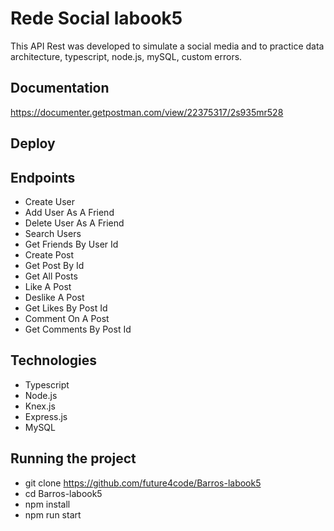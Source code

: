 # Rede Social labook5
This API Rest was developed to simulate a social media and to practice data architecture, typescript, node.js, mySQL, custom errors.

## Documentation
https://documenter.getpostman.com/view/22375317/2s935mr528

## Deploy


## Endpoints
- Create User
- Add User As A Friend
- Delete User As A Friend
- Search Users
- Get Friends By User Id
- Create Post
- Get Post By Id
- Get All Posts
- Like A Post
- Deslike A Post
- Get Likes By Post Id
- Comment On A Post
- Get Comments By Post Id

## Technologies
- Typescript
- Node.js
- Knex.js
- Express.js
- MySQL

## Running the project
- git clone https://github.com/future4code/Barros-labook5
- cd Barros-labook5
- npm install
- npm run start

